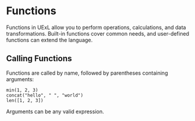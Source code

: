 # Functions

Functions in UExL allow you to perform operations, calculations, and data transformations. Built-in functions cover common needs, and user-defined functions can extend the language.

## Calling Functions
Functions are called by name, followed by parentheses containing arguments:
```
min(1, 2, 3)
concat("hello", " ", "world")
len([1, 2, 3])
```

Arguments can be any valid expression.